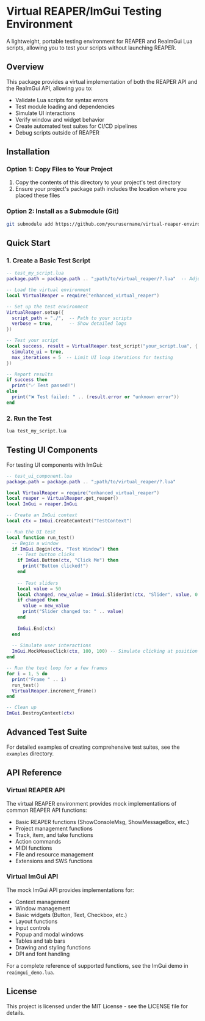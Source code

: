 # Virtual REAPER/ImGui Testing Environment

A lightweight, portable testing environment for REAPER and ReaImGui Lua scripts, allowing you to test your scripts without launching REAPER.

## Overview

This package provides a virtual implementation of both the REAPER API and the ReaImGui API, allowing you to:

- Validate Lua scripts for syntax errors
- Test module loading and dependencies
- Simulate UI interactions
- Verify window and widget behavior
- Create automated test suites for CI/CD pipelines
- Debug scripts outside of REAPER

## Installation

### Option 1: Copy Files to Your Project

1. Copy the contents of this directory to your project's test directory
2. Ensure your project's package path includes the location where you placed these files

### Option 2: Install as a Submodule (Git)

```bash
git submodule add https://github.com/yourusername/virtual-reaper-environment.git tests/virtual_reaper
```

## Quick Start

### 1. Create a Basic Test Script

```lua
-- test_my_script.lua
package.path = package.path .. ";path/to/virtual_reaper/?.lua"  -- Adjust path as needed

-- Load the virtual environment
local VirtualReaper = require("enhanced_virtual_reaper")

-- Set up the test environment
VirtualReaper.setup({
  script_path = "./",  -- Path to your scripts
  verbose = true,      -- Show detailed logs
})

-- Test your script
local success, result = VirtualReaper.test_script("your_script.lua", {
  simulate_ui = true,
  max_iterations = 5  -- Limit UI loop iterations for testing
})

-- Report results
if success then
  print("✅ Test passed!")
else
  print("❌ Test failed: " .. (result.error or "unknown error"))
end
```

### 2. Run the Test

```bash
lua test_my_script.lua
```

## Testing UI Components

For testing UI components with ImGui:

```lua
-- test_ui_component.lua
package.path = package.path .. ";path/to/virtual_reaper/?.lua"

local VirtualReaper = require("enhanced_virtual_reaper")
local reaper = VirtualReaper.get_reaper()
local ImGui = reaper.ImGui

-- Create an ImGui context
local ctx = ImGui.CreateContext("TestContext")

-- Run the UI test
local function run_test()
  -- Begin a window
  if ImGui.Begin(ctx, "Test Window") then
    -- Test button clicks
    if ImGui.Button(ctx, "Click Me") then
      print("Button clicked!")
    end
    
    -- Test sliders
    local value = 50
    local changed, new_value = ImGui.SliderInt(ctx, "Slider", value, 0, 100)
    if changed then
      value = new_value
      print("Slider changed to: " .. value)
    end
    
    ImGui.End(ctx)
  end
  
  -- Simulate user interactions
  ImGui.MockMouseClick(ctx, 100, 100) -- Simulate clicking at position (100, 100)
end

-- Run the test loop for a few frames
for i = 1, 5 do
  print("Frame " .. i)
  run_test()
  VirtualReaper.increment_frame()
end

-- Clean up
ImGui.DestroyContext(ctx)
```

## Advanced Test Suite

For detailed examples of creating comprehensive test suites, see the `examples` directory.

## API Reference

### Virtual REAPER API

The virtual REAPER environment provides mock implementations of common REAPER API functions:

- Basic REAPER functions (ShowConsoleMsg, ShowMessageBox, etc.)
- Project management functions
- Track, item, and take functions
- Action commands
- MIDI functions
- File and resource management
- Extensions and SWS functions

### Virtual ImGui API

The mock ImGui API provides implementations for:

- Context management
- Window management
- Basic widgets (Button, Text, Checkbox, etc.)
- Layout functions
- Input controls
- Popup and modal windows
- Tables and tab bars
- Drawing and styling functions
- DPI and font handling

For a complete reference of supported functions, see the ImGui demo in `reaimgui_demo.lua`.

## License

This project is licensed under the MIT License - see the LICENSE file for details.
